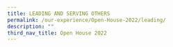 ```yaml
---
title: LEADING AND SERVING OTHERS
permalink: /our-experience/Open-House-2022/leading/
description: ""
third_nav_title: Open House 2022
---
```

